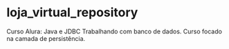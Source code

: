 # loja_virtual_repository
Curso Alura: Java e JDBC Trabalhando com banco de dados.
Curso focado na camada de persistência.
